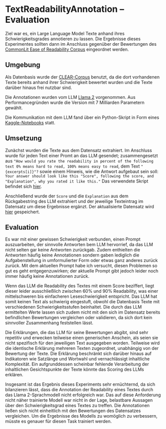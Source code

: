 # TextReadabilityAnnotation – Evaluation
Ziel war es, ein Large Language Model Texte anhand ihres Schwierigkeitsgrades annotieren zu lassen. Die Ergebnisse dieses Experimentes sollten dann im Anschluss gegenüber der Bewertungen des [CommonLit Ease of Readability Corpus](https://github.com/scrosseye/CLEAR-Corpus) eingeordnet werden.

## Umgebung
Als Datenbasis wurde der [CLEAR-Corpus](https://github.com/scrosseye/CLEAR-Corpus) benutzt, da die dort vorhandenen Texte bereits anhand ihrer Schwierigkeit bewertet wurden und die Texte darüber hinaus frei nutzbar sind.

Die Annotationen wurden vom LLM [Llama 2](https://huggingface.co/meta-llama/Llama-2-7b-chat-hf) vorgenommen. Aus Performancegründen wurde die Version mit 7 Milliarden Parametern gewählt.

Die Kommunikation mit dem LLM fand über ein Python-Skript in Form eines [Kaggle-Notebooks](hhttps://www.kaggle.com/code/rundex/textreadabilityannotation) statt.

## Umsetzung

Zunächst wurden die Texte aus dem Datensatz extrahiert. Im Anschluss wurde für jeden Text einer Promt an das LLM gesendet; zusammengesetzt aus `"How would you rate the readability in percent of the following text 0% means hard to read, 100% means easy to read`, dem Text `"{excerpts[i]}"?` sowie einem Hinweis, wie die Antwort aufgebaut sein soll: `Your answer should look like this "Score", following the score, and "Explanation", why you rated it like this."` Das verwendete Skript befindet sich [hier](project-files/llm-data/llm-prompts/TextReadabilityAnnotationKaggle.ipynb).

Anschließend wurde der `Score` und die `Explanation` aus dem Rückgabestring des LLM extrahiert und der jeweilige Texteintrag im Datensatz um diese Ergebnisse ergänzt. Der aktualisierte Datensatz wird [hier]() gespeichert. 

## Evaluation
Es war mit einer gewissen Schwierigkeit verbunden, einen Prompt auszuarbeiten, der sinnvolle Antworten bem LLM hervorrief, da das LLM nicht selten gar keine Antworten zurückgab. Zudem enthielten die Antworten häufig keine Annotationen sondern gaben lediglich die Aufgabenstellung in umformulierter Form oder etwas ganz anderes zurück zurück. Mit dem aktuellen Prompt habe ich versucht, diesen Problemen so gut es geht entgegenzuwirken; der aktuelle Prompt gibt jedoch leider noch immer häufig keine Annotationen zurück.

Wenn das LLM die Readability des Textes mit einem Score beziffert, liegt dieser leider ausschließlich zwischen 60% und 90% Readability, was einer mittelschweren bis einfacheren Leseschwierigkeit entspricht. Das LLM hat somit keinen Text als schwierig eingestuft, obwohl die Datenbasis Texte mit verschiedenen Schwierigkeitsstufen beinhaltet. Die durch das LLM ermittelten Werte lassen sich zudem nicht mit den sich im Datensatz bereits befindlichen Bewertungen vergleichen oder validieren, da sich dort kein sinnvoller Zusammenhang feststellen lässt.

Die Erklärungen, die das LLM für seine Bewertungen abgibt, sind sehr repetitiv und erwecken teilweise einen generischen Anschein, als seien sie nicht spezifisch für den jeweiligen Text ausgegeben worden. Teilweise wird die identische Erklärung mehreren Texten zugeordnet, unabhängig von der Bewertung der Texte. Die Erklärung beschränkt sich darüber hinaus auf Indikatoren wie Satzlänge und Wortwahl und vernachlässigt inhaltliche Komplexität. Ein aufgrunddessen scheinbar fehlende Verarbeitung der inhaltlichen Gesichtspunkte der Texte könnte das Scoring des LLMs erklären.

Insgesamt ist das Ergebnis dieses Experiments sehr ernüchternd, da sich bilanzieren lässt, dass die Annotation der Readability eines Textes durch das Llama 2-Sprachmodell nicht erfolgreich war. Das auf diese Anforderung nicht näher trainierte Modell war nicht in der Lage, belastbare Aussagen über den Schwierigkeitsgrad eines Textes zu treffen. Die Annotationen ließen sich nicht einheitlich mit den Bewertungen des Datensatzes vergleichen. Um die Ergebnisse des Modells zu womöglich zu verbessern, müsste es genauer für diesen Task trainiert werden.